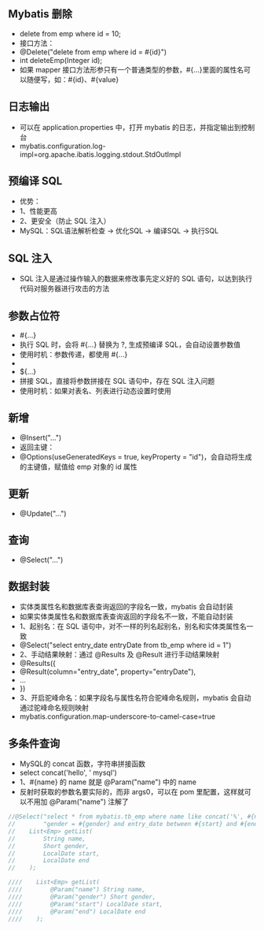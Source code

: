 ## Mybatis 删除
* delete from emp where id = 10;
* 接口方法：
* @Delete("delete from emp where id = #{id}")
* int deleteEmp(Integer id);
* 如果 mapper 接口方法形参只有一个普通类型的参数，#{...}里面的属性名可以随便写，如：#{id}、#{value}

## 日志输出
* 可以在 application.properties 中，打开 mybatis 的日志，并指定输出到控制台
* mybatis.configuration.log-impl=org.apache.ibatis.logging.stdout.StdOutImpl

## 预编译 SQL
* 优势：
* 1、性能更高
* 2、更安全（防止 SQL 注入）
* MySQL：SQL语法解析检查 -> 优化SQL -> 编译SQL -> 执行SQL

## SQL 注入
* SQL 注入是通过操作输入的数据来修改事先定义好的 SQL 语句，以达到执行代码对服务器进行攻击的方法

## 参数占位符
* #{...}
* 执行 SQL 时，会将 #{...} 替换为 ?, 生成预编译 SQL，会自动设置参数值
* 使用时机：参数传递，都使用 #{...}
* 
* ${...}
* 拼接 SQL，直接将参数拼接在 SQL 语句中，存在 SQL 注入问题
* 使用时机：如果对表名、列表进行动态设置时使用

## 新增
* @Insert("...")
* 返回主键：
* @Options(useGeneratedKeys = true, keyProperty = "id")，会自动将生成的主键值，赋值给 emp 对象的 id 属性

## 更新
* @Update("...")

## 查询
* @Select("...")

## 数据封装
* 实体类属性名和数据库表查询返回的字段名一致，mybatis 会自动封装
* 如果实体类属性名和数据库表查询返回的字段名不一致，不能自动封装
* 1、起别名：在 SQL 语句中，对不一样的列名起别名，别名和实体类属性名一致
* @Select("select entry_date entryDate from tb_emp where id = 1")
* 2、手动结果映射：通过 @Results 及 @Result 进行手动结果映射
* @Results({
* @Result(column="entry_date", property="entryDate"),
* ...
* })
* 3、开启驼峰命名：如果字段名与属性名符合驼峰命名规则，mybatis 会自动通过驼峰命名规则映射
* mybatis.configuration.map-underscore-to-camel-case=true

## 多条件查询
* MySQL的 concat 函数，字符串拼接函数
* select concat('hello', ' mysql')
* 1、#{name} 的 name 就是 @Param("name") 中的 name
* 反射时获取的参数名要实际的，而非 args0，可以在 pom 里配置，这样就可以不用加  @Param("name") 注解了
```java
//@Select("select * from mybatis.tb_emp where name like concat('%', #{name}, '%') and " +
//        "gender = #{gender} and entry_date between #{start} and #{end} order by update_time desc")
//    List<Emp> getList(
//        String name,
//        Short gender,
//        LocalDate start,
//        LocalDate end
//    );

////    List<Emp> getList(
////        @Param("name") String name,
////        @Param("gender") Short gender,
////        @Param("start") LocalDate start,
////        @Param("end") LocalDate end
////    );
```